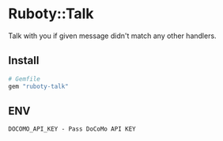 # Ruboty::Talk
Talk with you if given message didn't match any other handlers.

## Install
```ruby
# Gemfile
gem "ruboty-talk"
```

## ENV
```
DOCOMO_API_KEY - Pass DoCoMo API KEY
```
